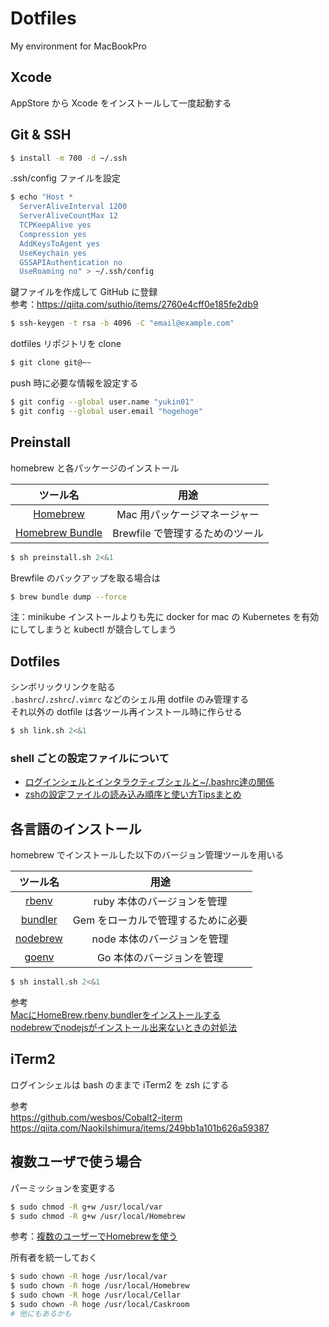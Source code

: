 # Dotfiles
My environment for MacBookPro

## Xcode

AppStore から Xcode をインストールして一度起動する

## Git & SSH

```bash
$ install -m 700 -d ~/.ssh
```

.ssh/config ファイルを設定

```bash
$ echo "Host *
  ServerAliveInterval 1200
  ServerAliveCountMax 12
  TCPKeepAlive yes
  Compression yes
  AddKeysToAgent yes
  UseKeychain yes
  GSSAPIAuthentication no
  UseRoaming no" > ~/.ssh/config
```

鍵ファイルを作成して GitHub に登録  
参考：https://qiita.com/suthio/items/2760e4cff0e185fe2db9

```bash
$ ssh-keygen -t rsa -b 4096 -C "email@example.com"
```

dotfiles リポジトリを clone

```bash
$ git clone git@~~
```

push 時に必要な情報を設定する

```bash
$ git config --global user.name "yukin01"
$ git config --global user.email "hogehoge"
```

## Preinstall

homebrew と各パッケージのインストール

| ツール名 | 用途 |
|:-:|:-:|
| [Homebrew](https://brew.sh) | Mac 用パッケージマネージャー |
| [Homebrew Bundle](https://github.com/Homebrew/homebrew-bundle) | Brewfile で管理するためのツール |

```bash
$ sh preinstall.sh 2<&1
```

Brewfile のバックアップを取る場合は

```bash
$ brew bundle dump --force
```

注：minikube インストールよりも先に docker for mac の Kubernetes を有効にしてしまうと kubectl が競合してしまう

## Dotfiles

シンボリックリンクを貼る  
`.bashrc`/`.zshrc`/`.vimrc` などのシェル用 dotfile のみ管理する  
それ以外の dotfile は各ツール再インストール時に作らせる

```bash
$ sh link.sh 2<&1
```

### shell ごとの設定ファイルについて

- [ログインシェルとインタラクティブシェルと~/.bashrc達の関係](https://qiita.com/incep/items/7e5760de0c2c748296aa)
- [zshの設定ファイルの読み込み順序と使い方Tipsまとめ](https://qiita.com/muran001/items/7b104d33f5ea3f75353f)

## 各言語のインストール

homebrew でインストールした以下のバージョン管理ツールを用いる

| ツール名 | 用途 |
|:---:|:---:|
| [rbenv](https://github.com/rbenv/rbenv) | ruby 本体のバージョンを管理 |
| [bundler](https://github.com/bundler/bundler) | Gem をローカルで管理するために必要 |
| [nodebrew](https://github.com/hokaccha/nodebrew) | node 本体のバージョンを管理 |
| [goenv](https://github.com/syndbg/goenv) | Go 本体のバージョンを管理 |

```bash
$ sh install.sh 2<&1
```

参考  
[MacにHomeBrew,rbenv,bundlerをインストールする](https://qiita.com/shinkuFencer/items/3679cfd966f6a61ccd1b)  
[nodebrewでnodejsがインストール出来ないときの対処法](https://qiita.com/twipg/items/c902b32b9e1e9ad7bc97)  

## iTerm2

ログインシェルは bash のままで iTerm2 を zsh にする

参考  
https://github.com/wesbos/Cobalt2-iterm  
https://qiita.com/NaokiIshimura/items/249bb1a101b626a59387

## 複数ユーザで使う場合

パーミッションを変更する

```bash
$ sudo chmod -R g+w /usr/local/var
$ sudo chmod -R g+w /usr/local/Homebrew
```

参考：[複数のユーザーでHomebrewを使う](https://qiita.com/yshishido/items/ba5cd86afe217b221457)

所有者を統一しておく

```bash
$ sudo chown -R hoge /usr/local/var
$ sudo chown -R hoge /usr/local/Homebrew
$ sudo chown -R hoge /usr/local/Cellar
$ sudo chown -R hoge /usr/local/Caskroom
# 他にもあるかも
```

